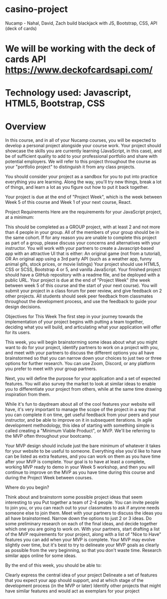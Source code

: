 # casino-project
Nucamp - Nahal, David, Zach build blackjack with JS, Bootstrap, CSS, API (deck of cards)

# We will be working with the deck of cards API https://www.deckofcardsapi.com/

# Technology used: Javascript, HTML5, Bootstrap, CSS

# Overview
In this course, and in all of your Nucamp courses, you will be expected to develop a personal project alongside your course work. Your project should showcase the skills you are currently learning (JavaScript, in this case), and be of sufficient quality to add to your professional portfolio and share with potential employers. We will refer to this project throughout the course as your "portfolio project" to distinguish it from any class projects.

You should consider your project as a sandbox for you to put into practice everything you are learning. Along the way, you'll try new things, break a lot of things, and learn a lot as you figure out how to put it back together.

Your project is due at the end of "Project Week", which is the week between Week 5 of this course and Week 1 of your next course, React.



Project Requirements
Here are the requirements for your JavaScript project, at a minimum:

This should be completed as a GROUP project, with at least 2 and not more than 4 people in your group.  All of the members of your group should be in the same cohort.  If for any reason you are unable to complete this project as part of a group, please discuss your concerns and alternatives with your instructor.
You will work with your partners to create a Javascript-based app with an attractive UI that is either:
An original game (not from a tutorial), OR
An original app using a 3rd party API (such as a weather app, funny animal gifs, stock prices, or movie listings)
Your project should use HTML5, CSS or SCSS, Bootstrap 4 or 5, and vanilla JavaScript.
Your finished project should have a GitHub repository with a readme file, and be deployed with a public URL.
Your project is due at the end of "Project Week" (the week between week 5 of this course and the start of your next course). You will submit your project in a class forum for peer review, and give feedback on 2 other projects.
All students should seek peer feedback from classmates throughout the development process, and use the feedback to guide your design decisions.

Objectives for This Week
The first step in your journey towards the implementation of your project begins with putting a team together, deciding what you will build, and articulating what your application will offer for its users.

This week, you will begin brainstorming some ideas about what you might want to do for your project, identify partners to work on a project with you, and meet with your partners to discuss the different options you all have brainstormed so that you can narrow down your choices to just two or three options for further research. You can use Zoom, Discord, or any platform you prefer to meet with your group partners.

Next, you will define the purpose for your application and a set of expected features. You will also survey the market to look at similar ideas to enable you to differentiate your project from others, while at the same time drawing inspiration from them.

While it's fun to daydream about all of the cool features your website will have, it's very important to manage the scope of the project in a way that you can complete it on time, get useful feedback from your peers and your instructor, and be able to improve on it in subsequent iterations.  In agile development methodology, this idea of starting with something simple is called creating a "Minimum Viable Product", or MVP.  We'll be referring to the MVP often throughout your bootcamp.

Your MVP design should include just the bare minimum of whatever it takes for your website to be useful to someone. Everything else you'd like to have can be listed as extra features, and you can work on them as you have time after your MVP is complete. Your goal is to have at least a complete, working MVP ready to demo in your Week 5 workshop, and then you will continue to improve on the MVP as you have time during this course and during the Project Week between courses.



Where do you begin?

Think about and brainstorm some possible project ideas that seem interesting to you
Put together a team of 2-4 people. You can invite people to join you, or you can reach out to your classmates to ask if anyone needs someone else to join them.
Meet with your partners to discuss the ideas you all have brainstormed. Narrow down the options to just 2 or 3 ideas.
Do some preliminary research on each of the final ideas, and decide together which one you are going to work on.
With your partners, start drafting a list of the MVP requirements for your project, along with a list of "Nice to Have" features you can add when your MVP is complete.  Your MVP may evolve slightly over time, but it's best to try to delineate your MVP goals as clearly as possible from the very beginning, so that you don't waste time. Research similar apps online for some ideas.


By the end of this week, you should be able to:

Clearly express the central idea of your project
Delineate a set of features that you expect your app should support, and at which stage of the development process (in the MVP or later)
Identify other projects that might have similar features and would act as exemplars for your project